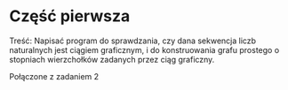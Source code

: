 # Część pierwsza
Treść: Napisać program do sprawdzania, czy dana sekwencja liczb naturalnych
jest ciągiem graficznym, i do konstruowania grafu prostego o stopniach
wierzchołków zadanych przez ciąg graficzny.

Połączone z zadaniem 2
